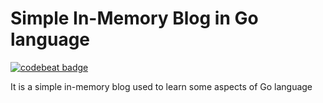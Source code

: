 # Simple In-Memory Blog in Go language
[![codebeat badge](https://codebeat.co/badges/84d3d7da-eead-4711-a603-f29d32c9ee8b)](https://codebeat.co/projects/github-com-wlsc-simple-in-memory-blog)

It is a simple in-memory blog used to learn some aspects of Go language
